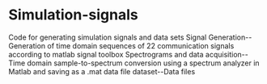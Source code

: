 # Simulation-signals
Code for generating simulation signals and data sets
Signal Generation--Generation of time domain sequences of 22 communication signals according to matlab signal toolbox
Spectrograms and data acquisition--Time domain sample-to-spectrum conversion using a spectrum analyzer in Matlab and saving as a .mat data file
dataset--Data files
